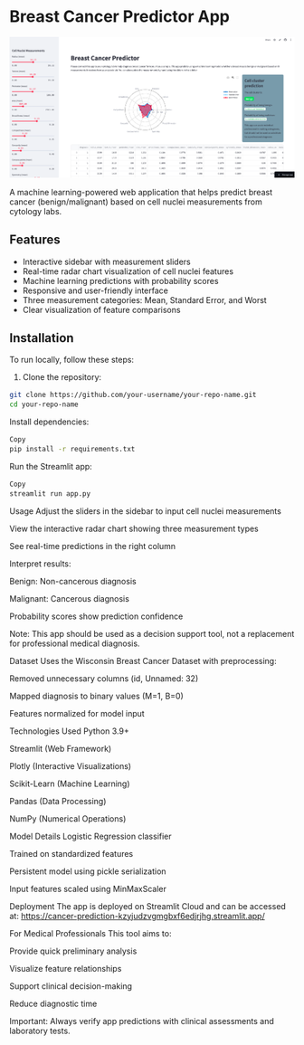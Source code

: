 # Breast Cancer Predictor App

![Image Description](https://raw.githubusercontent.com/alimuddinmllg/Cancer-prediction/main/Breast_cancer.png)


A machine learning-powered web application that helps predict breast cancer (benign/malignant) based on cell nuclei measurements from cytology labs.



## Features

- Interactive sidebar with measurement sliders
- Real-time radar chart visualization of cell nuclei features
- Machine learning predictions with probability scores
- Responsive and user-friendly interface
- Three measurement categories: Mean, Standard Error, and Worst
- Clear visualization of feature comparisons

## Installation

To run locally, follow these steps:

1. Clone the repository:
```bash
git clone https://github.com/your-username/your-repo-name.git
cd your-repo-name
```
Install dependencies:

```bash
Copy
pip install -r requirements.txt
```
Run the Streamlit app:

```bash
Copy
streamlit run app.py
```
Usage
Adjust the sliders in the sidebar to input cell nuclei measurements

View the interactive radar chart showing three measurement types

See real-time predictions in the right column

Interpret results:

Benign: Non-cancerous diagnosis

Malignant: Cancerous diagnosis

Probability scores show prediction confidence

Note: This app should be used as a decision support tool, not a replacement for professional medical diagnosis.

Dataset
Uses the Wisconsin Breast Cancer Dataset with preprocessing:

Removed unnecessary columns (id, Unnamed: 32)

Mapped diagnosis to binary values (M=1, B=0)

Features normalized for model input

Technologies Used
Python 3.9+

Streamlit (Web Framework)

Plotly (Interactive Visualizations)

Scikit-Learn (Machine Learning)

Pandas (Data Processing)

NumPy (Numerical Operations)

Model Details
Logistic Regression classifier

Trained on standardized features

Persistent model using pickle serialization

Input features scaled using MinMaxScaler

Deployment
The app is deployed on Streamlit Cloud and can be accessed at:
https://cancer-prediction-kzyjudzvgmgbxf6edjrjhg.streamlit.app/

For Medical Professionals
This tool aims to:

Provide quick preliminary analysis

Visualize feature relationships

Support clinical decision-making

Reduce diagnostic time

Important: Always verify app predictions with clinical assessments and laboratory tests.
